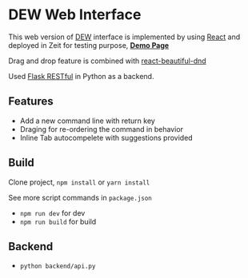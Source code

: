 # DEW Web Interface 

This web version of [DEW](https://steel.isi.edu/Projects/DEW/) interface is implemented by using [React](https://reactjs.org/)
and deployed in Zeit for testing purpose, **[Demo Page](https://dew-interface.now.sh/)**

Drag and drop feature is combined with [react-beautiful-dnd](https://github.com/atlassian/react-beautiful-dnd)

Used [Flask RESTful](https://flask-restful.readthedocs.io/en/latest/index.html) in Python as a backend.

## Features
- Add a new command line with return key
- Draging for re-ordering the command in behavior
- Inline Tab autocompelete with suggestions provided

## Build
Clone project, `npm install` or `yarn install`

See more script commands in `package.json`

- `npm run dev` for dev
- `npm run build` for build

## Backend
- `python backend/api.py`